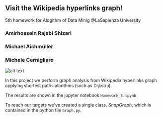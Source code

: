 ## Visit the Wikipedia hyperlinks graph!
5th homework for Alogithm of Data Minig @LaSapienza University

###  Amirhossein Rajabi Shizari
###  Michael Aichmüller
###  Michele Cernigliaro

![alt text](http://static1.squarespace.com/static/54d7b8dce4b0e2c0ce553e2f/54dbf434e4b09b3ddceb5392/59291c3debbd1a5fd177bf85/1521853956251/635801134712085029-1832455023_neural_by_cliv3101-d5wu1ft.imgopt1000x70.png?format=1500w)

In this project we perform graph analysis from Wikipedia hyperlinks graph applying shortest paths alorithms (such as Dijkstra).


The results are shown in the jupyter notebook `Homework_5.ipynb`

To reach our targets we've created a single class, *SnapGraph*, which is contained in the python file `Graph.py`.
